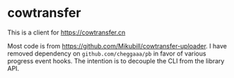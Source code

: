 cowtransfer
===========
This is a client for https://cowtransfer.cn

Most code is from https://github.com/Mikubill/cowtransfer-uploader. I have removed dependency on 
`github.com/cheggaaa/pb` in favor of various progress event hooks. The intention is to decouple 
the CLI from the library API. 

